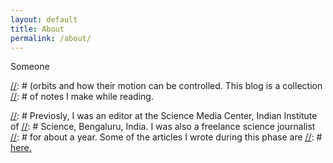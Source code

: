 ```yaml
---
layout: default 
title: About
permalink: /about/
---
```

Someone

[//]: # (I am Madhukara Putty. I am trying to understand how satellites move in their)
[//]: # (orbits and how their motion can be controlled. This blog is a collection
[//]: # of notes I make while reading.


[//]: # Previosly, I was an editor at the Science Media Center, Indian Institute of
[//]: # Science, Bengaluru, India. I was also a freelance science journalist
[//]: # for about a year. Some of the articles I wrote during this phase are 
[//]: # [here.](https://madhukaraputty.contently.com/)

[//]: # (Currently, I am part of the business development team at Astrome Technologies,
[//]: # Bengaluru, India.)
